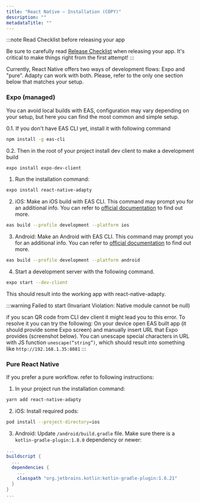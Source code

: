 ```yaml
---
title: "React Native — Installation (COPY)"
description: ""
metadataTitle: ""
---
```


:::note
Read Checklist before releasing your app

Be sure to carefully read [Release Checklist](release-checklist) when releasing your app. It's critical to make things right from the first attempt!
:::

Currently, React Native offers two ways of development flows: Expo and "pure". Adapty can work with both. Please, refer to the only one section below that matches your setup.

### Expo (managed)

You can avoid local builds with EAS, configuration may vary depending on your setup, but here you can find the most common and simple setup.

0.1. If you don't have EAS CLI yet, install it with following command

```sh title="Shell"
npm install -g eas-cli
```

0.2. Then in the root of your project install dev client to make a development build

```sh title="Shell"
expo install expo-dev-client
```

1. Run the installation command:

```sh title="Shell"
expo install react-native-adapty
```

2. iOS: Make an iOS build with EAS CLI. This command may prompt you for an additional info. You can refer to [official documentation](https://docs.expo.dev/develop/development-builds/create-a-build/) to find out more.

```sh title="Shell"
eas build --profile development --platform ios
```

3. Android: Make an Android with EAS CLI. This command may prompt you for an additional info. You can refer to [official documentation](https://docs.expo.dev/develop/development-builds/create-a-build/) to find out more.

```sh title="Shell"
eas build --profile development --platform android
```

4. Start a development server with the following command.

```sh title="Shell"
expo start --dev-client
```

This should result into the working app with react-native-adapty.

:::warning
Failed to start (Invariant Violation: Native module cannot be null)

if you scan QR code from CLI dev client it might lead you to this error. To resolve it  you can try the following:
On your device open EAS built app (it should provide some Expo screen) and manually insert URL that Expo provides (screenshot below). You can unescape special characters in URL with JS function `unescape(“string”)`, which should result into something like `http://192.168.1.35:8081`
:::

### Pure React Native

If you prefer a pure workflow. refer to following instructions:

1. In your project run the installation command:

```sh title="Shell"
yarn add react-native-adapty
```

2. iOS: Install required pods:

```sh title="Shell"
pod install --project-directory=ios
```

3. Android: Update `/android/build.gradle` file. Make sure there is a `kotlin-gradle-plugin:1.8.0` dependency or newer:

```groovy title="/android/build.gradle"
...
buildscript {
  ...
  dependencies {
    ...
    classpath "org.jetbrains.kotlin:kotlin-gradle-plugin:1.6.21"
  }
}
...
```